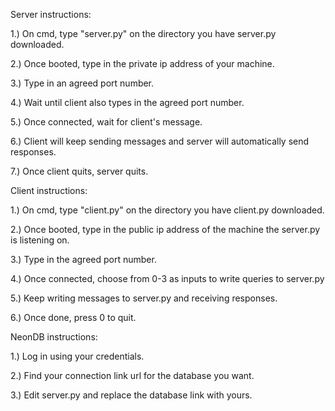 Server instructions:

1.) On cmd, type "server.py" on the directory you have server.py downloaded.

2.) Once booted, type in the private ip address of your machine.

3.) Type in an agreed port number.

4.) Wait until client also types in the agreed port number.

5.) Once connected, wait for client's message.

6.) Client will keep sending messages and server will automatically send responses.

7.) Once client quits, server quits.


Client instructions:

1.) On cmd, type "client.py" on the directory you have client.py downloaded.

2.) Once booted, type in the public ip address of the machine the server.py is listening on.

3.) Type in the agreed port number.

4.) Once connected, choose from 0-3 as inputs to write queries to server.py

5.) Keep writing messages to server.py and receiving responses.

6.) Once done, press 0 to quit.


NeonDB instructions:

1.) Log in using your credentials.

2.) Find your connection link url for the database you want.

3.) Edit server.py and replace the database link with yours.
